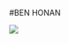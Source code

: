 #BEN HONAN

<img src="http://www.denbighshirecountryside.org.uk/files/Salmon%20jumping%20-%20Walter%20Baxter.jpg">
